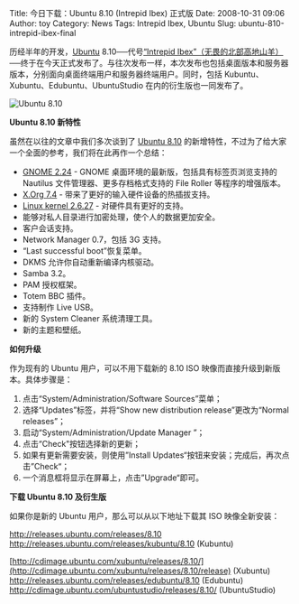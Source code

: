 Title: 今日下载：Ubuntu 8.10 (Intrepid Ibex) 正式版
Date: 2008-10-31 09:06
Author: toy
Category: News
Tags: Intrepid Ibex, Ubuntu
Slug: ubuntu-810-intrepid-ibex-final

历经半年的开发，[Ubuntu](http://ubuntu.com) 8.10──代号[“Intrepid
Ibex”（无畏的北部高地山羊）](http://linuxtoy.org/archives/ubuntu-810-name-announced-the-intrepid-ibex.html)──终于在今天正式发布了。与往次发布一样，本次发布也包括桌面版本和服务器版本，分别面向桌面终端用户和服务器终端用户。同时，包括
Kubuntu、Xubuntu、Edubuntu、UbuntuStudio 在内的衍生版也一同发布了。

![Ubuntu 8.10](http://i.linuxtoy.org/i/2008/10/ubuntu810.png)

**Ubuntu 8.10 新特性**

虽然在以往的文章中我们多次谈到了 [Ubuntu
8.10](http://linuxtoy.org/tag/intrepid-ibex)
的新增特性，不过为了给大家一个全面的参考，我们将在此再作一个总结：

-   [GNOME
    2.24](http://linuxtoy.org/archives/gnome-224-new-features.html) -
    GNOME 桌面环境的最新版，包括具有标签页浏览支持的 Nautilus
    文件管理器、更多存档格式支持的 File Roller 等程序的增强版本。
-   [X.Org 7.4](http://linuxtoy.org/archives/xorg-74.html) -
    带来了更好的输入硬件设备的热插拔支持。
-   [Linux kernel
    2.6.27](http://linuxtoy.org/archives/linux-kernel-2627.html) -
    对硬件具有更好的支持。
-   能够对私人目录进行加密处理，使个人的数据更加安全。
-   客户会话支持。
-   Network Manager 0.7，包括 3G 支持。
-   “Last successful boot”恢复菜单。
-   DKMS 允许你自动重新编译内核驱动。
-   Samba 3.2。
-   PAM 授权框架。
-   Totem BBC 插件。
-   支持制作 Live USB。
-   新的 System Cleaner 系统清理工具。
-   新的主题和壁纸。

**如何升级**

作为现有的 Ubuntu 用户，可以不用下载新的 8.10 ISO
映像而直接升级到新版本。具体步骤是：

1.  点击“System/Administration/Software Sources”菜单；
2.  选择“Updates”标签，并将“Show new distribution release”更改为“Normal
    releases”；
3.  启动“System/Administration/Update Manager ”；
4.  点击“Check"按钮选择新的更新；
5.  如果有更新需要安装，则使用”Install
    Updates“按钮来安装；完成后，再次点击”Check“；
6.  一个消息框将显示在屏幕上，点击”Upgrade“即可。

**下载 Ubuntu 8.10 及衍生版**

如果你是新的 Ubuntu 用户，那么可以从以下地址下载其 ISO 映像全新安装：

<http://releases.ubuntu.com/releases/8.10>  
<http://releases.ubuntu.com/releases/kubuntu/8.10> (Kubuntu)  

[http://cdimage.ubuntu.com/xubuntu/releases/8.10/](http://cdimage.ubuntu.com/xubuntu/releases/8.10/release)
(Xubuntu)  
<http://releases.ubuntu.com/releases/edubuntu/8.10> (Edubuntu)  
<http://cdimage.ubuntu.com/ubuntustudio/releases/8.10/> (UbuntuStudio)
